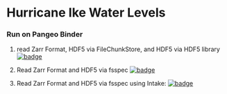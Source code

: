 # Hurricane Ike Water Levels

### Run on Pangeo Binder
1. read Zarr Format, HDF5 via FileChunkStore, and HDF5 via HDF5 library
[![badge](https://img.shields.io/static/v1.svg?logo=Jupyter&label=Pangeo+Binder&message=AWS+us-west-2&color=green)](https://aws-uswest2-binder.pangeo.io/v2/gh/rsignell-usgs/hurricane-ike-water-levels.git/zarr-hdf5?urlpath=git-pull?repo=https://github.com/rsignell-usgs/hurricane-ike-water-levels%26amp%3Bbranch=master%26amp%3Burlpath=lab/tree/hurricane-ike-water-levels/ike_3ways.ipynb%3Fautodecode)

2. Read Zarr Format and HDF5 via fsspec
[![badge](https://img.shields.io/static/v1.svg?logo=Jupyter&label=Pangeo+Binder&message=AWS+us-west-2&color=orange)](https://aws-uswest2-binder.pangeo.io/v2/gh/rsignell-usgs/hurricane-ike-water-levels.git/binder2?urlpath=git-pull?repo=https://github.com/rsignell-usgs/hurricane-ike-water-levels%26amp%3Bbranch=master%26amp%3Burlpath=lab/tree/hurricane-ike-water-levels/ike_fsspec4hdf5_vs_zarr.ipynb%3Fautodecode)

3. Read Zarr Format and HDF5 via fsspec using Intake:
[![badge](https://img.shields.io/static/v1.svg?logo=Jupyter&label=Pangeo+Binder&message=AWS+us-west-2&color=blue)](https://aws-uswest2-binder.pangeo.io/v2/gh/rsignell-usgs/hurricane-ike-water-levels.git/binder2?urlpath=git-pull?repo=https://github.com/rsignell-usgs/hurricane-ike-water-levels%26amp%3Bbranch=master%26amp%3Burlpath=lab/tree/hurricane-ike-water-levels/ike_intake.ipynb%3Fautodecode)
